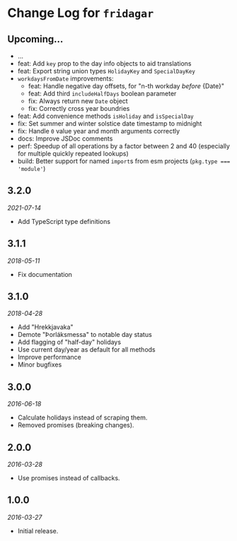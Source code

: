 # Change Log for `fridagar`

## Upcoming...

- ... <!-- Add new lines here. -->
- feat: Add `key` prop to the day info objects to aid translations
- feat: Export string union types `HolidayKey` and `SpecialDayKey`
- `workdaysFromDate` improvements:
  - feat: Handle negative day offsets, for "n-th workday _before_ {Date}"
  - feat: Add third `includeHalfDays` boolean parameter
  - fix: Always return new `Date` object
  - fix: Correctly cross year boundries
- feat: Add convenience methods `isHoliday` and `isSpecialDay`
- fix: Set summer and winter solstice date timestamp to midnight
- fix: Handle `0` value year and month arguments correctly
- docs: Improve JSDoc comments
- perf: Speedup of all operations by a factor between 2 and 40 (especially for multiple quickly repeated lookups)
- build: Better support for named `import`s from esm projects (`pkg.type === 'module'`)

## 3.2.0

_2021-07-14_

- Add TypeScript type definitions

## 3.1.1

_2018-05-11_

- Fix documentation

## 3.1.0

_2018-04-28_

- Add "Hrekkjavaka"
- Demote "Þorláksmessa" to notable day status
- Add flagging of "half-day" holidays
- Use current day/year as default for all methods
- Improve performance
- Minor bugfixes

## 3.0.0

_2016-06-18_

- Calculate holidays instead of scraping them.
- Removed promises (breaking changes).

## 2.0.0

_2016-03-28_

- Use promises instead of callbacks.

## 1.0.0

_2016-03-27_

- Initial release.
